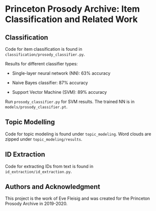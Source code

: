 # Princeton Prosody Archive: Item Classification and Related Work

## Classification
Code for item classification is found in `classification/prosody_classifier.py`. 

Results for different classifier types:

+ Single-layer neural network (NN): 63% accuracy

+ Naive Bayes classifier: 87% accuracy

+ Support Vector Machine (SVM): 89% accuracy

Run `prosody_classifier.py` for SVM results. The trained NN is in `models/prosody_classifier.pt`.

## Topic Modelling
Code for topic modeling is found under `topic_modeling`. Word clouds are zipped under `topic_modeling/results`.

## ID Extraction
Code for extracting IDs from text is found in `id_extraction/id_extraction.py`.

## Authors and Acknowledgment
This project is the work of Eve Fleisig and was created for the Princeton Prosody Archive in 2019-2020.